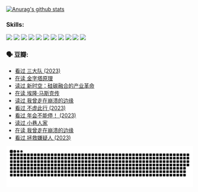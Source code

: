 
[![Anurag's github stats](https://github-readme-stats.vercel.app/api?username=w940853815)](https://github.com/anuraghazra/github-readme-stats)

### Skills:

<code><img height="32" src="https://cdn.jsdelivr.net/npm/simple-icons@v5/icons/python.svg"></code>
<code><img height="32" src="https://cdn.jsdelivr.net/npm/simple-icons@v5/icons/javascript.svg"></code>
<code><img height="32" src="https://cdn.jsdelivr.net/npm/simple-icons@v5/icons/django.svg"></code>
<code><img height="32" src="https://cdn.jsdelivr.net/npm/simple-icons@v5/icons/flask.svg"></code>
<code><img height="32" src="https://cdn.jsdelivr.net/npm/simple-icons@v5/icons/vuetify.svg"></code>
<code><img height="32" src="https://cdn.jsdelivr.net/npm/simple-icons@v5/icons/git.svg"></code>
<code><img height="32" src="https://cdn.jsdelivr.net/npm/simple-icons@v5/icons/docker.svg"></code>
<code><img height="32" src="https://cdn.jsdelivr.net/npm/simple-icons@v5/icons/postgresql.svg"></code>
<code><img height="32" src="https://cdn.jsdelivr.net/npm/simple-icons@v5/icons/elasticsearch.svg"></code>
<code><img height="32" src="https://cdn.jsdelivr.net/npm/simple-icons@v5/icons/macos.svg"></code>
<code><img height="32" src="https://cdn.jsdelivr.net/npm/simple-icons@v5/icons/linux.svg"></code>

### 🗣 豆瓣:

<!-- DOUBAN-ACTIVITIES:START -->
- [看过 三大队‎ (2023)](https://www.douban.com/people/136069238/status/4510323325/?_i=07699430)
- [在读 金字塔原理](https://www.douban.com/people/136069238/status/4507497587/?_i=07699430)
- [读过 新时空：硅碳融合的产业革命](https://www.douban.com/people/136069238/status/4506659177/?_i=07699430)
- [在读 埃隆·马斯克传](https://www.douban.com/people/136069238/status/4500417190/?_i=07699430)
- [读过 我曾走在崩溃的边缘](https://www.douban.com/people/136069238/status/4500416754/?_i=07699430)
- [看过 不虚此行‎ (2023)](https://www.douban.com/people/136069238/status/4499973052/?_i=07699430)
- [看过 年会不能停！‎ (2023)](https://www.douban.com/people/136069238/status/4498582002/?_i=07699430)
- [读过 小巷人家](https://www.douban.com/people/136069238/status/4489290935/?_i=07699430)
- [在读 我曾走在崩溃的边缘](https://www.douban.com/people/136069238/status/4489290559/?_i=07699430)
- [看过 拯救嫌疑人‎ (2023)](https://www.douban.com/people/136069238/status/4477421513/?_i=07699430)
<!-- DOUBAN-ACTIVITIES:END -->


![Snake animation](https://raw.githubusercontent.com/w940853815/w940853815/output/github-contribution-grid-snake.svg)

<!--
**w940853815/w940853815** is a ✨ _special_ ✨ repository because its `README.md` (this file) appears on your GitHub profile.

Here are some ideas to get you started:

- 🔭 I’m currently working on ...
- 🌱 I’m currently learning ...
- 👯 I’m looking to collaborate on ...
- 🤔 I’m looking for help with ...
- 💬 Ask me about ...
- 📫 How to reach me: ...
- 😄 Pronouns: ...
- ⚡ Fun fact: ...
-->
